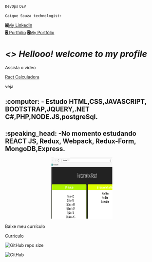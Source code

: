 
`DevOps`
`DEV`

`Caique Souza technologist: `

:desktop_computer:[My Linkedin]( https://www.linkedin.com/in/caique-s-a1941811b/ )    
:desktop_computer:[ Portfólio](https://caique215.github.io/caique/)
:desktop_computer:[My Portfólio](https://caique215.github.io/caique-meu-projeto/)
<h1><i><strong> <> Hellooo! welcome to my profile</strong>  </i> </h1>	
   

<P>Assista o vídeo </p>

[Ract Calculadora]( https://drive.google.com/file/d/1RfKZDjkmsNHeJLKItL4apx7SoYWYEy4j/view?usp=sharing ) <p>veja</p>
  
  
<h2>:computer: - Estudo HTML,CSS,JAVASCRIPT, BOOTSTRAP,JQUERY,.NET C#,PHP,NODE.JS,postgreSql.</h2>
  <h2>:speaking_head: -No momento estudando REACT JS, Redux, Webpack, Redux-Form, MongoDB,Express.</h2>
   
  <p align="center">
      <img src="https://github.com/Caique215/Caique215/blob/main/react.png " width="200px" height="200px" title="Back end"> </p>
  <p>Baixe meu currículo</p>
  
  
  [Currículo](https://drive.google.com/file/d/1vj06EME5D08kwWX7aYbhNMavH1feq3E8/view?usp=sharing)
  
![GitHub repo size](https://img.shields.io/github/repo-size/Caique215/Caique215)
  
  
![GitHub](https://img.shields.io/github/license/Caique215/Caique215) 
